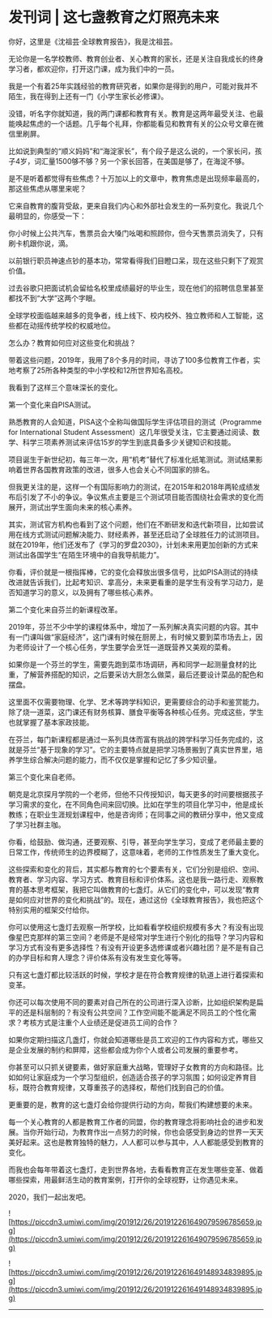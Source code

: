# 发刊词 | 这七盏教育之灯照亮未来

你好，这里是《沈祖芸·全球教育报告》，我是沈祖芸。

无论你是一名学校教师、教育创业者、关心教育的家长，还是关注自我成长的终身学习者，都欢迎你，打开这门课，成为我们中的一员。

我是一个有着25年实践经验的教育研究者，如果你是得到的用户，可能对我并不陌生，我在得到上还有一门《小学生家长必修课》。

没错，听名字你就知道，我的两门课都和教育有关。教育是这两年最受关注、也最能唤起焦虑的一个话题。几乎每个礼拜，你都能看见和教育有关的公众号文章在微信里刷屏。

比如说到典型的“顺义妈妈”和“海淀家长”，有个段子是这么说的，一个家长问，孩子4岁，词汇量1500够不够？另一个家长回答，在美国是够了，在海淀不够。

是不是听着都觉得有些焦虑？十万加以上的文章中，教育焦虑是出现频率最高的，那这些焦虑从哪里来呢？

它来自教育的腹背受敌，更来自我们内心和外部社会发生的一系列变化。我说几个最明显的，你感受一下：

你小时候上公共汽车，售票员会大嗓门吆喝和照顾你，但今天售票员消失了，只有刷卡机跟你说，滴。

以前银行职员神速点钞的基本功，常常看得我们目瞪口呆，现在这些只剩下了观赏价值。

过去谷歌只把面试机会留给名校里成绩最好的毕业生，现在他们的招聘信息里甚至都找不到“大学”这两个字眼。

全球学校面临越来越多的竞争者，线上线下、校内校外、独立教师和人工智能，这些都在动摇传统学校的权威地位。

怎么办？教育如何应对这些变化和挑战？

带着这些问题，2019年，我用了8个多月的时间，寻访了100多位教育工作者，实地考察了25所各种类型的中小学校和12所世界知名高校。

我看到了这样三个意味深长的变化。

第一个变化来自PISA测试。

熟悉教育的人会知道，PISA这个全称叫做国际学生评估项目的测试（Programme for International Student Assessment）这几年很受关注，它主要通过阅读、数学、科学三项素养测试来评估15岁的学生到底具备多少关键知识和技能。

项目诞生于新世纪初，每三年一次，用“机考”替代了标准化纸笔测试。测试结果影响着世界各国教育政策的改进，很多人也会关心不同国家的排名。

但我更关注的是，这样一个有国际影响力的测试，在2015年和2018年两轮成绩发布后引发了不小的争议。争议焦点主要是三个测试项目能否围绕社会需求的变化而展开，测试出学生面向未来的核心素养。

其实，测试官方机构也看到了这个问题，他们在不断研发和迭代新项目，比如尝试用在线方式测试问题解决能力、财经素养，甚至还启动了全球胜任力的试测项目。就在2019年，他们还发布了《学习的罗盘2030》，计划未来用更加创新的方式来测试出各国学生“在陌生环境中的自我导航能力”。

你看，评价就是一根指挥棒，它的变化会释放出很多信号，比如PISA测试的持续改进就告诉我们，比起考知识、拿高分，未来更看重的是学生有没有学习动力，是否知道学习的意义，以及拥有了哪些核心素养。

第二个变化来自芬兰的新课程改革。

2019年，芬兰不少中学的课程体系中，增加了一系列解决真实问题的内容。其中有一门课叫做“家庭经济”，这门课有时候在厨房上，有时候又要到菜市场去上，因为老师设计了一个核心任务，学生要学会烹饪一道既营养又美观的菜肴。

如果你是一个芬兰的学生，需要先跑到菜市场调研，再和同学一起测量食材的比重，了解营养搭配的知识，之后要采访大厨怎么做菜，最后还要设计菜品的配色和摆盘。

这里面不仅需要物理、化学、艺术等跨学科知识，更需要综合的动手和鉴赏能力。除了烧一道菜，这门课还有财务核算、膳食平衡等各种核心任务。完成这些，学生也就掌握了基本家政技能。

在芬兰，每门新课程都是通过一系列具体而富有挑战的跨学科学习任务完成的，这就是芬兰“基于现象的学习”。它的主要特点就是把学习场景搬到了真实世界里，培养学生综合解决问题的能力，而不仅仅是掌握和记忆了多少知识量。

第三个变化来自老师。

朝克是北京探月学院的一个老师，但他不只传授知识，每天更多的时间要根据孩子学习需求的变化，在不同角色间来回切换。比如在学生的项目化学习中，他是成长教练；在职业生涯规划课程中，他是咨询师；在同事之间的教研分享中，他又变成了学习社群主咖。

你看，给鼓励、做沟通，还要观察、引导，甚至向学生学习，变成了老师最主要的日常工作，传统师生的边界模糊了，这意味着，老师的工作性质发生了重大变化。

这些探索和变化的背后，其实都与教育的七个要素有关，它们分别是组织、空间、教育者、学习内容、学习方式、教育目标和评价体系。这也是我一路行走、观察教育的基本思考框架，我把它叫做教育的七盏灯。从它们的变化中，可以发现“教育是如何应对世界的变化和挑战”的。现在，通过这份《全球教育报告》，我也把这个特别实用的框架交付给你。

你可以使用这七盏灯去观察一所学校，比如看看学校组织规模有多大？有没有出现像星巴克那样的第三空间？老师是不是经常对学生进行个别化的指导？学习内容和学习方式有没有更多选择性？有没有开设更多选修课或者兴趣社团？是不是有自己的办学目标和育人理念？评价体系有没有发生变化等等。

只有这七盏灯都比较活跃的时候，学校才是在符合教育规律的轨道上进行着探索和变革。

你还可以每次使用不同的要素对自己所在的公司进行深入诊断，比如组织架构是扁平的还是科层制的？有没有公共空间？工作空间能不能满足不同员工的个性化需求？考核方式是注重个人业绩还是促进员工间的合作？

如果你定期扫描这几盏灯，你就会知道哪些是员工欢迎的工作内容和方式，哪些又是企业发展的制约和屏障，这些都会成为你个人或者公司发展的重要参考。

你甚至可以只抓关键要素，做好家庭重大战略，管理好子女教育的方向和路径。比如如何让家庭成为一个学习型组织，创造适合孩子的学习氛围；如何设定养育目标，既符合教育规律，又尊重孩子的选择权，帮他们找到自己的价值。

更重要的是，教育的这七盏灯会给你提供行动的方向，帮我们构建想要的未来。

每一个关心教育的人都是教育工作者的同盟，你的教育理念将影响社会的进步和发展。当你开始行动，为教育作出一点努力的时候，你也会感受到身边的世界一天天美好起来。这也是教育独特的魅力，人人都可以参与其中，人人都能感受到教育的变化。

而我也会每年带着这七盏灯，走到世界各地，去看看教育正在发生哪些变革、做着哪些探索，用最鲜活生动的教育案例，打开你的全球视野，让你遇见未来。

2020，我们一起出发吧。

![https://piccdn3.umiwi.com/img/201912/26/201912261649079596785659.jpg](https://piccdn3.umiwi.com/img/201912/26/201912261649079596785659.jpg)

![https://piccdn3.umiwi.com/img/201912/26/201912261649148934839895.jpg](https://piccdn3.umiwi.com/img/201912/26/201912261649148934839895.jpg)

---
